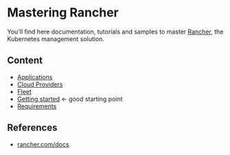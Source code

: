 # Mastering Rancher

You'll find here documentation, tutorials and samples to master [Rancher](https://rancher.com/), the Kubernetes management solution.

## Content

* [Applications](docs/apps.md)
* [Cloud Providers](docs/cloud-providers.md)
* [Fleet](docs/fleet.md)
* [Getting started](docs/getting-started.md) ← good starting point
* [Requirements](docs/requirements.md)

## References

* [rancher.com/docs](https://rancher.com/docs/rancher/v2.6/en/)
